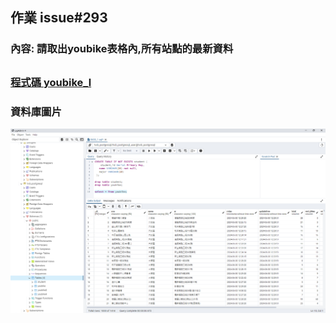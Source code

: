 ## 作業 issue#293

### 內容:  請取出youbike表格內,所有站點的最新資料 
##

### [程式碼 youbike_l]()

### 資料庫圖片
![圖片](https://github.com/joanna0511/joanna_window/blob/main/Homework/issue276/issue276.PNG)

